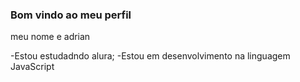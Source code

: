 ### Bom vindo ao meu perfil 

meu nome e adrian

-Estou estudadndo alura;
-Estou em desenvolvimento na linguagem JavaScript
